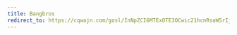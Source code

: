 ```yaml
---
title: Bangbros
redirect_to: https://cqwajn.com/gosl/InNpZCI6MTExOTE3OCwic21hcnRsaW5rIjp0cnVlfQ==eyJwaWQiOjEwODY1Mjcs?si1=telegram&si2=dating
---
```

